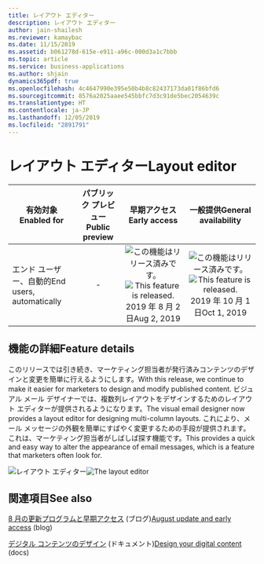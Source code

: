 ```yaml
---
title: レイアウト エディター
description: レイアウト エディター
author: jain-shailesh
ms.reviewer: kamaybac
ms.date: 11/15/2019
ms.assetid: b061278d-615e-e911-a96c-000d3a1c7bbb
ms.topic: article
ms.service: business-applications
ms.author: shjain
dynamics365pdf: true
ms.openlocfilehash: 4c4647990e395e50b4b8c82437173da01f86bfd6
ms.sourcegitcommit: 8576a2025aaee545bbfc7d3c91de5bec2054639c
ms.translationtype: HT
ms.contentlocale: ja-JP
ms.lasthandoff: 12/05/2019
ms.locfileid: "2891791"
---
```

# <a name="layout-editor"></a><span data-ttu-id="01c08-103">レイアウト エディター</span><span class="sxs-lookup"><span data-stu-id="01c08-103">Layout editor</span></span>


| <span data-ttu-id="01c08-104">有効対象</span><span class="sxs-lookup"><span data-stu-id="01c08-104">Enabled for</span></span>    |  <span data-ttu-id="01c08-105">パブリック プレビュー</span><span class="sxs-lookup"><span data-stu-id="01c08-105">Public preview</span></span> | <span data-ttu-id="01c08-106">早期アクセス</span><span class="sxs-lookup"><span data-stu-id="01c08-106">Early access</span></span> | <span data-ttu-id="01c08-107">一般提供</span><span class="sxs-lookup"><span data-stu-id="01c08-107">General availability</span></span> | 
| ---------- | :----------: |:----------: |:----------: |
|<span data-ttu-id="01c08-108">エンド ユーザー、自動的</span><span class="sxs-lookup"><span data-stu-id="01c08-108">End users, automatically</span></span>|-|<span data-ttu-id="01c08-109">![この機能はリリース済みです。](/dynamics365-release-plan/media/green-checkmark.png "この機能はリリース済みです。")</span><span class="sxs-lookup"><span data-stu-id="01c08-109">![This feature is released.](/dynamics365-release-plan/media/green-checkmark.png "This feature is released.")</span></span> <span data-ttu-id="01c08-110">2019 年 8 月 2 日</span><span class="sxs-lookup"><span data-stu-id="01c08-110">Aug 2, 2019</span></span>| <span data-ttu-id="01c08-111">![この機能はリリース済みです。](/dynamics365-release-plan/media/green-checkmark.png "この機能はリリース済みです。")</span><span class="sxs-lookup"><span data-stu-id="01c08-111">![This feature is released.](/dynamics365-release-plan/media/green-checkmark.png "This feature is released.")</span></span> <span data-ttu-id="01c08-112">2019 年 10 月 1 日</span><span class="sxs-lookup"><span data-stu-id="01c08-112">Oct 1, 2019</span></span>|






## <a name="feature-details"></a><span data-ttu-id="01c08-113">機能の詳細</span><span class="sxs-lookup"><span data-stu-id="01c08-113">Feature details</span></span>
<!--feature detail start -->
<span data-ttu-id="01c08-114">このリリースでは引き続き、マーケティング担当者が発行済みコンテンツのデザインと変更を簡単に行えるようにします。</span><span class="sxs-lookup"><span data-stu-id="01c08-114">With this release, we continue to make it easier for marketers to design and modify published content.</span></span> <span data-ttu-id="01c08-115">ビジュアル メール デザイナーでは、複数列レイアウトをデザインするためのレイアウト エディターが提供されるようになります。</span><span class="sxs-lookup"><span data-stu-id="01c08-115">The visual email designer now provides a layout editor for designing multi-column layouts.</span></span> <span data-ttu-id="01c08-116">これにより、メール メッセージの外観を簡単にすばやく変更するための手段が提供されます。これは、マーケティング担当者がしばしば探す機能です。</span><span class="sxs-lookup"><span data-stu-id="01c08-116">This provides a quick and easy way to alter the appearance of email messages, which is a feature that marketers often look for.</span></span>
<!--feature detail end -->

<span data-ttu-id="01c08-117">![レイアウト エディター](media/layout-editor.png "レイアウト エディター")</span><span class="sxs-lookup"><span data-stu-id="01c08-117">![The layout editor](media/layout-editor.png "The layout editor")</span></span>
<!-- Picture 1 -->









## <a name="see-also"></a><span data-ttu-id="01c08-118">関連項目</span><span class="sxs-lookup"><span data-stu-id="01c08-118">See also</span></span>

<span data-ttu-id="01c08-119">[8 月の更新プログラムと早期アクセス](https://cloudblogs.microsoft.com/dynamics365/it/2019/08/03/dynamics-365-for-marketing-august-update-and-early-access-are-rolling-out-now/) (ブログ)</span><span class="sxs-lookup"><span data-stu-id="01c08-119">[August update and early access](https://cloudblogs.microsoft.com/dynamics365/it/2019/08/03/dynamics-365-for-marketing-august-update-and-early-access-are-rolling-out-now/) (blog)</span></span>

<span data-ttu-id="01c08-120">[デジタル コンテンツのデザイン](https://docs.microsoft.com/dynamics365/customer-engagement/marketing/email-layouts) (ドキュメント)</span><span class="sxs-lookup"><span data-stu-id="01c08-120">[Design your digital content](https://docs.microsoft.com/dynamics365/customer-engagement/marketing/email-layouts) (docs)</span></span>
